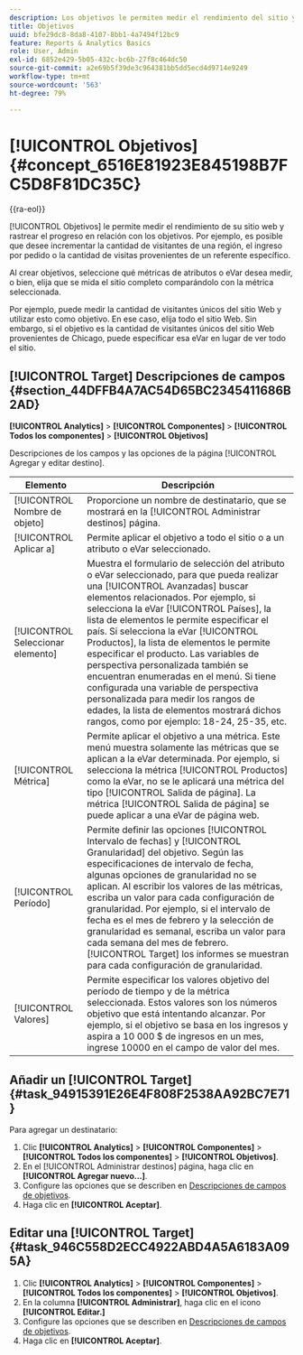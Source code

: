 ```yaml
---
description: Los objetivos le permiten medir el rendimiento del sitio y llevar un control del avance hacia los objetivos. Por ejemplo, es posible que desee incrementar la cantidad de visitantes de una región, el ingreso por pedido o la cantidad de visitas provenientes de un referente específico.
title: Objetivos
uuid: bfe29dc8-8da8-4107-8bb1-4a7494f12bc9
feature: Reports & Analytics Basics
role: User, Admin
exl-id: 6852e429-5b05-432c-bc6b-27f8c464dc50
source-git-commit: a2e69b5f39de3c964381bb5dd5ecd4d9714e9249
workflow-type: tm+mt
source-wordcount: '563'
ht-degree: 79%

---
```


# [!UICONTROL Objetivos] {#concept_6516E81923E845198B7FC5D8F81DC35C}

{{ra-eol}}

[!UICONTROL Objetivos] le permite medir el rendimiento de su sitio web y rastrear el progreso en relación con los objetivos. Por ejemplo, es posible que desee incrementar la cantidad de visitantes de una región, el ingreso por pedido o la cantidad de visitas provenientes de un referente específico.

Al crear objetivos, seleccione qué métricas de atributos o eVar desea medir, o bien, elija que se mida el sitio completo comparándolo con la métrica seleccionada.

Por ejemplo, puede medir la cantidad de visitantes únicos del sitio Web y utilizar esto como objetivo. En ese caso, elija todo el sitio Web. Sin embargo, si el objetivo es la cantidad de visitantes únicos del sitio Web provenientes de Chicago, puede especificar esa eVar en lugar de ver todo el sitio.

## [!UICONTROL Target] Descripciones de campos {#section_44DFFB4A7AC54D65BC2345411686B2AD}

**[!UICONTROL Analytics]** > **[!UICONTROL Componentes]** > **[!UICONTROL Todos los componentes]** > **[!UICONTROL Objetivos]**

Descripciones de los campos y las opciones de la página [!UICONTROL Agregar y editar destino].

| Elemento | Descripción |
| --- | --- |
| [!UICONTROL Nombre de objeto] | Proporcione un nombre de destinatario, que se mostrará en la [!UICONTROL Administrar destinos] página. |
| [!UICONTROL Aplicar a] | Permite aplicar el objetivo a todo el sitio o a un atributo o eVar seleccionado. |
| [!UICONTROL Seleccionar elemento] | Muestra el formulario de selección del atributo o eVar seleccionado, para que pueda realizar una [!UICONTROL Avanzadas] buscar elementos relacionados. Por ejemplo, si selecciona la eVar [!UICONTROL Países], la lista de elementos le permite especificar el país. Si selecciona la eVar [!UICONTROL Productos], la lista de elementos le permite especificar el producto. Las variables de perspectiva personalizada también se encuentran enumeradas en el menú. Si tiene configurada una variable de perspectiva personalizada para medir los rangos de edades, la lista de elementos mostrará dichos rangos, como por ejemplo: 18-24, 25-35, etc. |
| [!UICONTROL Métrica] | Permite aplicar el objetivo a una métrica. Este menú muestra solamente las métricas que se aplican a la eVar determinada. Por ejemplo, si selecciona la métrica [!UICONTROL Productos] como la eVar, no se le aplicará una métrica del tipo [!UICONTROL Salida de página]. La métrica [!UICONTROL Salida de página] se puede aplicar a una eVar de página web. |
| [!UICONTROL Período] | Permite definir las opciones [!UICONTROL Intervalo de fechas] y [!UICONTROL Granularidad] del objetivo. Según las especificaciones de intervalo de fecha, algunas opciones de granularidad no se aplican. Al escribir los valores de las métricas, escriba un valor para cada configuración de granularidad. Por ejemplo, si el intervalo de fecha es el mes de febrero y la selección de granularidad es semanal, escriba un valor para cada semana del mes de febrero. [!UICONTROL Target] los informes se muestran para cada configuración de granularidad. |
| [!UICONTROL Valores] | Permite especificar los valores objetivo del período de tiempo y de la métrica seleccionada. Estos valores son los números objetivo que está intentando alcanzar. Por ejemplo, si el objetivo se basa en los ingresos y aspira a 10 000 $ de ingresos en un mes, ingrese 10000 en el campo de valor del mes. |

## Añadir un [!UICONTROL Target] {#task_94915391E26E4F808F2538AA92BC7E71}

Para agregar un destinatario:

1. Clic **[!UICONTROL Analytics]** > **[!UICONTROL Componentes]** > **[!UICONTROL Todos los componentes]** > **[!UICONTROL Objetivos]**.
1. En el [!UICONTROL Administrar destinos] página, haga clic en **[!UICONTROL Agregar nuevo...]**.
1. Configure las opciones que se describen en [Descripciones de campos de objetivos](/help/analyze/reports-analytics/targets.md#section_44DFFB4A7AC54D65BC2345411686B2AD).
1. Haga clic en **[!UICONTROL Aceptar]**.

## Editar una [!UICONTROL Target] {#task_946C558D2ECC4922ABD4A5A6183A095A}

1. Clic **[!UICONTROL Analytics]** > **[!UICONTROL Componentes]** > **[!UICONTROL Todos los componentes]** > **[!UICONTROL Objetivos]**.
1. En la columna **[!UICONTROL Administrar]**, haga clic en el icono **[!UICONTROL Editar.]**
1. Configure las opciones que se describen en [Descripciones de campos de objetivos](/help/analyze/reports-analytics/targets.md#section_44DFFB4A7AC54D65BC2345411686B2AD).
1. Haga clic en **[!UICONTROL Aceptar]**.
